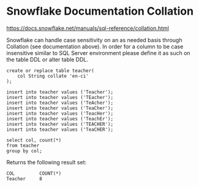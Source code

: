 # Snowflake Documentation Collation
https://docs.snowflake.net/manuals/sql-reference/collation.html

Snowflake can handle case sensitivity on an as needed basis through Collation (see documentation above). In order for a column to be case insensitive similar to SQL Server environment please define it as such on the table DDL or alter table DDL.
```
create or replace table teacher(
    col String collate 'en-ci'
);

insert into teacher values ('Teacher');
insert into teacher values ('TEacher');
insert into teacher values ('TeAcher');
insert into teacher values ('TeaCher');
insert into teacher values ('TeacHer');
insert into teacher values ('TeachEr');
insert into teacher values ('TEACHER');
insert into teacher values ('TeaCHER');

select col, count(*)
from teacher
group by col;
```
Returns the following result set:
```
COL	        COUNT(*)
Teacher	    8
```